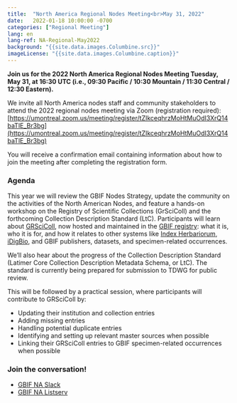 ```yaml
---
title:  "North America Regional Nodes Meeting<br>May 31, 2022"
date:   2022-01-18 10:00:00 -0700
categories: ["Regional Meeting"]
lang: en
lang-ref: NA-Regional-May2022
background: "{{site.data.images.Columbine.src}}"
imageLicense: "{{site.data.images.Columbine.caption}}"
---
```


**Join us for the 2022 North America Regional Nodes Meeting Tuesday, May 31, at 16:30 UTC (i.e., 09:30 Pacific / 10:30 Mountain / 11:30 Central / 12:30 Eastern).**

We invite all North America nodes staff and community stakeholders to attend the 2022 regional nodes meeting via Zoom (registration required): [https://umontreal.zoom.us/meeting/register/tZIkceqhrzMoHtMuOdI3XrQ14baTlE_Br3bg](https://umontreal.zoom.us/meeting/register/tZIkceqhrzMoHtMuOdI3XrQ14baTlE_Br3bg)

You will receive a confirmation email containing information about how to join the meeting after completing the registration form.

### Agenda
This year we will review the GBIF Nodes Strategy, update the community on the activities of the North American Nodes, and feature a hands-on workshop on the Registry of Scientific Collections (GrSciColl) and the forthcoming Collection Description Standard (LtC). Participants will learn about [GRSciColl](https://www.gbif.org/grscicoll), now hosted and maintained in the [GBIF registry](https://registry.gbif.org/): what it is, who it is for, and how it relates to other systems like [Index Herbariorum](http://sweetgum.nybg.org/science/ih/), [iDigBio](https://www.idigbio.org/portal/collections), and GBIF publishers, datasets, and specimen-related occurrences.

We’ll also hear about the progress of the Collection Description Standard (Latimer Core Collection Description Metadata Schema, or LtC). The standard is currently being prepared for submission to TDWG for public review.

This will be followed by a practical session, where participants will contribute to GRSciColl by:
* Updating their institution and collection entries
* Adding missing entries
* Handling potential duplicate entries
* Identifying and setting up relevant master sources when possible
* Linking their GRSciColl entries to GBIF specimen-related occurrences when possible

### Join the conversation!
* [GBIF NA Slack](https://join.slack.com/t/gbif-north-america/shared_invite/zt-w5etdc1s-q1DBOYQ5WUCYTj4t~nLk1A)
* [GBIF NA Listserv](https://groups.google.com/g/gbif-na)

<!--- ### Materials and resources from the meeting (view only): --->
